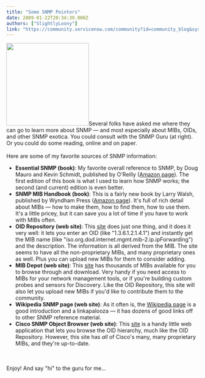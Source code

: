 ```yaml
---
title: "Some SNMP Pointers"
date: 2009-01-22T20:34:39.000Z
authors: ["SlightlyLoony"]
link: "https://community.servicenow.com/community?id=community_blog&sys_id=9bbc6e25dbd0dbc01dcaf3231f961968"
---
```

<p><img  alt="" class="jive-image" src="51be49c2db181b04ed6af3231f961966.iix" style="width: auto; height: 216px;" />Several folks have asked me where they can go to learn more about SNMP — and most especially about MIBs, OIDs, and other SNMP exotica. You could consult with the SNMP Guru (at right). Or you could do some reading, online and on paper. <br /><br />Here are some of my favorite sources of SNMP information:<!--break--><br /><ul><li><b>Essential SNMP (book)</b>: My favorite overall reference to SNMP, by Doug Mauro and Kevin Schmidt, published by O'Reilly (<a title="w.amazon.com/Essential-SNMP-Second-Douglas-Mauro/dp/0596008406/ref=sr_1_1?ie=UTF8&s=books&qid=1232633322&sr=1-1" href="http://www.amazon.com/Essential-SNMP-Second-Douglas-Mauro/dp/0596008406/ref=sr_1_1?ie=UTF8&amp;s=books&amp;qid=1232633322&amp;sr=1-1">Amazon page</a>). The first edition of this book is what I used to learn how SNMP works; the second (and current) edition is even better.</li><li><b>SNMP MIB Handbook (book)</b>: This is a fairly new book by Larry Walsh, published by Wyndham Press (<a title="w.amazon.com/SNMP-MIB-Handbook-Larry-Walsh/dp/0981492207/ref=sr_1_2?ie=UTF8&s=books&qid=1232633322&sr=1-2" href="http://www.amazon.com/SNMP-MIB-Handbook-Larry-Walsh/dp/0981492207/ref=sr_1_2?ie=UTF8&amp;s=books&amp;qid=1232633322&amp;sr=1-2">Amazon page</a>). It's full of rich detail about MIBs — how to make them, how to find them, how to use them. It's a little pricey, but it can save you a lot of time if you have to work with MIBs often.</li><li><b>OID Repository (web site)</b>: This <a title="w.oid-info.com/" href="http://www.oid-info.com/">site</a> does just one thing, and it does it very well: it lets you enter an OID (like "1.3.6.1.2.1.4.1") and instantly get the MIB name (like "iso.org.dod.internet.mgmt.mib-2.ip.ipForwarding") and the description. The information is all derived from the MIB. The site seems to have all the non-proprietary MIBs, and many proprietary ones as well. Plus you can upload new MIBs for them to consider adding.</li><li><b>MIB Depot (web site)</b>: This <a title="w.mibdepot.com/index.shtml" href="http://www.mibdepot.com/index.shtml">site</a> has thousands of MIBs available for you to browse through and download. Very handy if you need access to MIBs for your network management tools, or if you're building custom probes and sensors for Discovery. Like the OID Repository, this site will also let you upload new MIBs if you'd like to contribute them to the community.</li><li><b>Wikipedia SNMP page (web site)</b>: As it often is, the <a title=".wikipedia.org/wiki/Snmp" href="http://en.wikipedia.org/wiki/Snmp">Wikipedia page</a> is a good introduction and a linkapalooza — it has dozens of good links off to other SNMP reference material.</li><li><b>Cisco SNMP Object Browser (web site)</b>: This <a title="ols.cisco.com/Support/SNMP/do/BrowseOID.do?local=en&substep=2&translate=Translate&tree=NO" href="http://tools.cisco.com/Support/SNMP/do/BrowseOID.do?local=en&amp;substep=2&amp;translate=Translate&amp;tree=NO">site</a> is a handy little web application that lets you browse the OID hierarchy, much like the OID Repository. However, this site has <i>all</i> of Cisco's many, many proprietary MIBs, and they're up-to-date.</li></ul><br /><br />Enjoy! And say "hi" to the guru for me...</p>